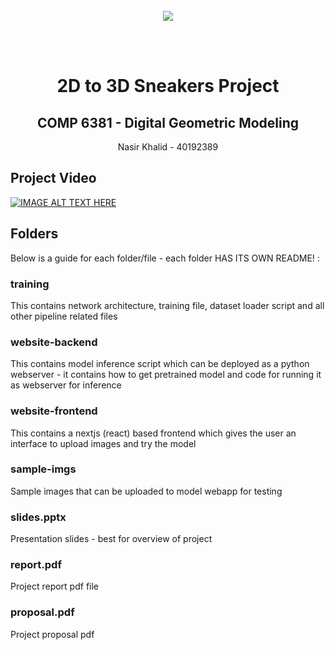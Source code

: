 <br />
<div align="center">
  <a href="/">
    <img src="./sample-imgs/main.gif">
  </a>

  <br></br>
  <h1 align="center">2D to 3D Sneakers Project</h1>
  <h2 align="center">COMP 6381 - Digital Geometric Modeling</h2>

  <p align="center">
    Nasir Khalid - 40192389
  </p>
</div>

## Project Video

[![IMAGE ALT TEXT HERE](https://img.youtube.com/vi/Tp8s7VRRld8/0.jpg)](https://www.youtube.com/watch?v=Tp8s7VRRld8)

## Folders

Below is a guide for each folder/file - each folder HAS ITS OWN README! :

### training

This contains network architecture, training file, dataset loader script and all other pipeline related files

### website-backend

This contains model inference script which can be deployed as a python webserver - it contains how to get pretrained model and code for running it as webserver for inference

### website-frontend

This contains a nextjs (react) based frontend which gives the user an interface to upload images and try the model

### sample-imgs

Sample images that can be uploaded to model webapp for testing

### slides.pptx

Presentation slides - best for overview of project

### report.pdf

Project report pdf file

### proposal.pdf

Project proposal pdf
